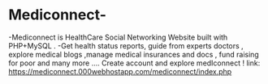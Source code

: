 # Mediconnect-
-Mediconnect is HealthCare Social Networking Website built with PHP+MySQL . 
-Get health status reports, guide from experts doctors , explore medical blogs ,manage medical insurances and docs , fund raising for poor and many more ....
Create account and explore medIconnect !
link: https://mediconnect.000webhostapp.com/mediconnect/index.php
